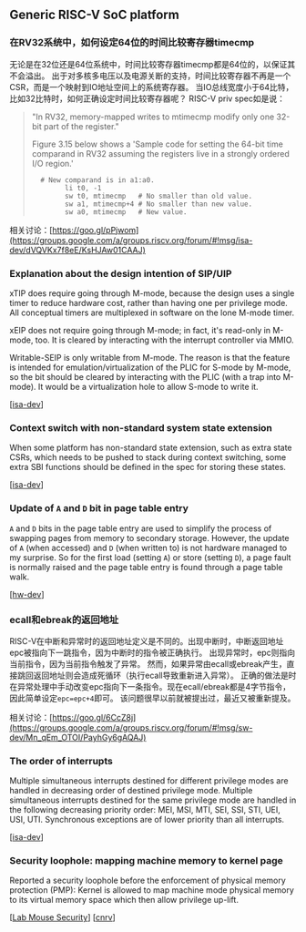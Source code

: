 Generic RISC-V SoC platform
-----------------------------------------------

### 在RV32系统中，如何设定64位的时间比较寄存器timecmp

无论是在32位还是64位系统中，时间比较寄存器timecmp都是64位的，以保证其不会溢出。
出于对多核多电压以及电源关断的支持，时间比较寄存器不再是一个CSR，而是一个映射到IO地址空间上的系统寄存器。
当IO总线宽度小于64比特，比如32比特时，如何正确设定时间比较寄存器呢？
RISC-V priv spec如是说：

> "In RV32, memory-mapped writes to mtimecmp modify only one 32-bit part of the register."
>
> Figure 3.15 below shows a 'Sample code for setting the 64-bit time comparand in RV32 assuming the registers live in a strongly ordered I/O region.'
> 
> ~~~
>  	# New comparand is in a1:a0.
>         li t0, -1
>         sw t0, mtimecmp   # No smaller than old value.
>         sw a1, mtimecmp+4 # No smaller than new value.
>         sw a0, mtimecmp   # New value.
> ~~~

相关讨论：[https://goo.gl/pPjwom](https://groups.google.com/a/groups.riscv.org/forum/#!msg/isa-dev/dVQVKx7f8eE/KsHJAw01CAAJ)

### Explanation about the design intention of SIP/UIP

xTIP does require going through M-mode, 
because the design uses a single timer to reduce hardware cost, rather 
than having one per privilege mode.  All conceptual timers are 
multiplexed in software on the lone M-mode timer. 

xEIP does not require going through M-mode; in fact, it's read-only in 
M-mode, too.  It is cleared by interacting with the interrupt 
controller via MMIO.

Writable-SEIP is only writable from M-mode.  The reason is that 
the feature is intended for emulation/virtualization of the PLIC for 
S-mode by M-mode, so the bit should be cleared by interacting with the 
PLIC (with a trap into M-mode).  It would be a virtualization hole to 
allow S-mode to write it. 

[[isa-dev](https://groups.google.com/a/groups.riscv.org/forum/#!msg/isa-dev/yO425WGpvhA/vvt7ANd9AgAJ)]

### Context switch with non-standard system state extension

When some platform has non-standard state extension, such as extra state CSRs, which needs to be pushed to stack during context switching,
some extra SBI functions should be defined in the spec for storing these states.

[[isa-dev](https://groups.google.com/a/groups.riscv.org/forum/#!msg/isa-dev/xiFzYJEaw48/biYm9W3DBwAJ)]

### Update of `A` and `D` bit in page table entry

`A` and `D` bits in the page table entry are used to simplify the process of swapping pages from memory to secondary storage.
However, the update of `A` (when accessed) and `D` (when written to) is not hardware managed to my surprise.
So for the first load (setting `A`) or store (setting `D`), a page fault is normally raised and the page table entry is found through a page table walk.

[[hw-dev](https://groups.google.com/a/groups.riscv.org/forum/#!msg/hw-dev/edqKVHAy0lQ/f_SBDsyFBAAJ)]

### ecall和ebreak的返回地址

RISC-V在中断和异常时的返回地址定义是不同的。出现中断时，中断返回地址epc被指向下一跳指令，因为中断时的指令被正确执行。
出现异常时，epc则指向当前指令，因为当前指令触发了异常。
然而，如果异常由ecall或ebreak产生，直接跳回返回地址则会造成死循环（执行ecall导致重新进入异常）。
正确的做法是时在异常处理中手动改变epc指向下一条指令。现在ecall/ebreak都是4字节指令，因此简单设定`epc=epc+4`即可。
该问题很早以前就被提出过，最近又被重新提及。

相关讨论：[https://goo.gl/6CcZ8j](https://groups.google.com/a/groups.riscv.org/forum/#!msg/sw-dev/Mn_qEm_OTOI/PayhGy6gAQAJ)


### The order of interrupts

Multiple simultaneous interrupts destined for different privilege 
modes are handled in decreasing order of destined privilege mode. 
Multiple simultaneous interrupts destined for the same privilege mode 
are handled in the following decreasing priority order: MEI, MSI, MTI, SEI, SSI, STI, UEI, USI, UTI.
Synchronous exceptions are of lower 
priority than all interrupts. 

[[isa-dev](https://groups.google.com/a/groups.riscv.org/forum/#!msg/isa-dev/_SECLWl8qWk/WCmJHI-_CgAJ)]

### Security loophole: mapping machine memory to kernel page

Reported a security loophole before the enforcement of physical memory protection (PMP):
Kernel is allowed to map machine mode physical memory to its virtual memory space which then allow privilege up-lift.

[[Lab Mouse Security](http://blog.securitymouse.com/2017/04/the-risc-v-files-supervisor-machine.html)]
[[cnrv](https://github.com/cnrv/home/blob/master/bi-week-rpts/2017-07-20.md#安全点评)]
